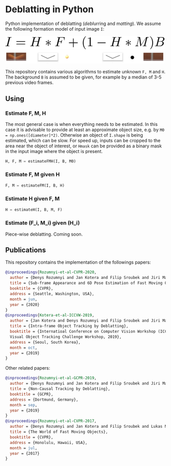 # Deblatting in Python
Python implementation of deblatting (*debl*urring and m*atting*). We assume the following formation model of input image `I`:

<img src="imgs/fmo_model.png" width="500">

<img src="imgs/fmo_formation_ex.png" width="500">

This repository contains various algorithms to estimate unknown `F, M` and `H`. The background `B` is assumed to be given, for example by a median of 3-5 previous video frames.

Using
-----
### Estimate F, M, H
The most general case is when everything needs to be estimated. In this case it is advisable to provide at least an approximate object size, e.g. by `M0 = np.ones([diameter]*2)`. Otherwise an object of `I.shape` is being estimated, which can be slow. For speed up, inputs can be cropped to the area near the object of interest, or `Hmask` can be provided as a binary mask in the input image where the object is present.
```python
H, F, M = estimateFMH(I, B, M0)
```
### Estimate F, M given H
```python
F, M = estimateFM(I, B, H)
```

### Estimate H given F, M
```python
H = estimateH(I, B, M, F)
```

### Estimate (F_i, M_i) given (H_i)
Piece-wise deblatting. Coming soon.

Publications
------------
This repository contains the implementation of the followings papers:

```bibtex
@inproceedings{Rozumnyi-et-al-CVPR-2020,
  author = {Denys Rozumnyi and Jan Kotera and Filip Sroubek and Jiri Matas},
  title = {Sub-frame Appearance and 6D Pose Estimation of Fast Moving Objects},
  booktitle = {CVPR},
  address = {Seattle, Washington, USA},
  month = jun,
  year = {2020}
}
@inproceedings{Kotera-et-al-ICCVW-2019,
  author = {Jan Kotera and Denys Rozumnyi and Filip Sroubek and Jiri Matas},
  title = {Intra-frame Object Tracking by Deblatting},
  booktitle = {Internatioal Conference on Computer Vision Workshop (ICCVW), 
  Visual Object Tracking Challenge Workshop, 2019},
  address = {Seoul, South Korea},
  month = oct,
  year = {2019}
}
```
Other related papers:
```bibtex
@inproceedings{Rozumnyi-et-al-GCPR-2019,
  author = {Denys Rozumnyi and Jan Kotera and Filip Sroubek and Jiri Matas},
  title = {Non-Causal Tracking by Deblatting},
  booktitle = {GCPR},
  address = {Dortmund, Germany},
  month = sep,
  year = {2019}
}
@inproceedings{Rozumnyi-et-al-CVPR-2017,
  author = {Denys Rozumnyi and Jan Kotera and Filip Sroubek and Lukas Novotny and Jiri Matas},
  title = {The World of Fast Moving Objects},
  booktitle = {CVPR},
  address = {Honolulu, Hawaii, USA},
  month = jul,
  year = {2017}
}
```
